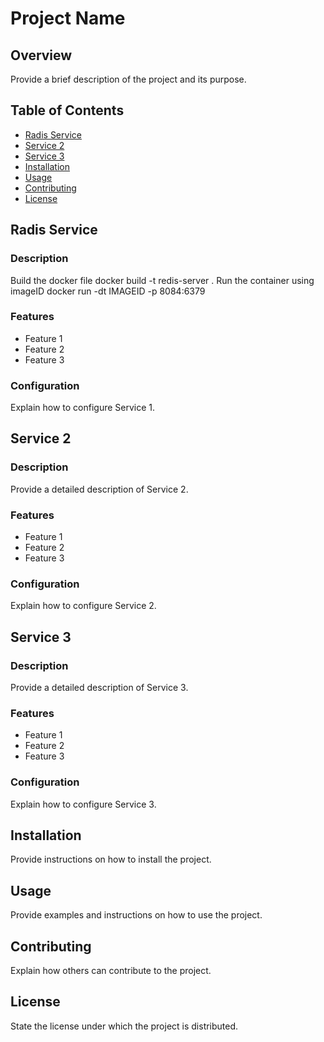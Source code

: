 # Project Name

## Overview

Provide a brief description of the project and its purpose.

## Table of Contents

- [Radis Service](#service-1)
- [Service 2](#service-2)
- [Service 3](#service-3)
- [Installation](#installation)
- [Usage](#usage)
- [Contributing](#contributing)
- [License](#license)

## Radis Service

### Description

Build the docker file
    docker build -t redis-server .
Run the container using imageID
    docker run -dt IMAGEID -p 8084:6379

### Features

- Feature 1
- Feature 2
- Feature 3

### Configuration

Explain how to configure Service 1.

## Service 2

### Description
Provide a detailed description of Service 2.

### Features
- Feature 1
- Feature 2
- Feature 3

### Configuration
Explain how to configure Service 2.

## Service 3
### Description
Provide a detailed description of Service 3.

### Features
- Feature 1
- Feature 2
- Feature 3

### Configuration
Explain how to configure Service 3.

## Installation
Provide instructions on how to install the project.

## Usage
Provide examples and instructions on how to use the project.

## Contributing
Explain how others can contribute to the project.

## License
State the license under which the project is distributed.